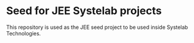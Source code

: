 # Seed for JEE Systelab projects
This repository is used as the JEE seed project to be used inside Systelab Technologies.
